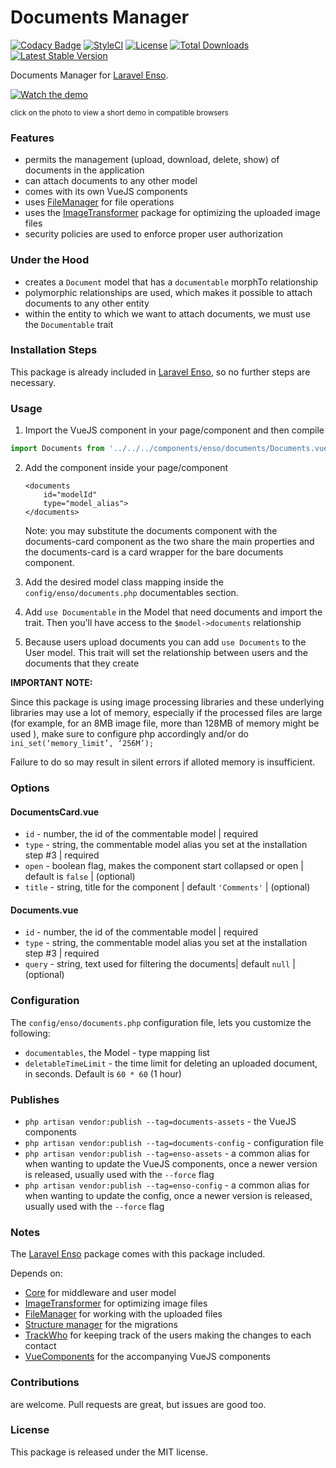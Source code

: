 <!--h-->
# Documents Manager
[![Codacy Badge](https://api.codacy.com/project/badge/Grade/3118ebe6bb4647df99675e83a9f56de2)](https://www.codacy.com/app/laravel-enso/DocumentsManager?utm_source=github.com&amp;utm_medium=referral&amp;utm_content=laravel-enso/DocumentsManager&amp;utm_campaign=Badge_Grade)
[![StyleCI](https://styleci.io/repos/85587885/shield?branch=master)](https://styleci.io/repos/85587885)
[![License](https://poser.pugx.org/laravel-enso/datatable/license)](https://packagist.org/packages/laravel-enso/datatable)
[![Total Downloads](https://poser.pugx.org/laravel-enso/documentsmanager/downloads)](https://packagist.org/packages/laravel-enso/documentsmanager)
[![Latest Stable Version](https://poser.pugx.org/laravel-enso/documentsmanager/version)](https://packagist.org/packages/laravel-enso/documentsmanager)
<!--/h-->

Documents Manager for [Laravel Enso](https://github.com/laravel-enso/Enso).

[![Watch the demo](https://laravel-enso.github.io/documentsmanager/screenshots/bulma_019_thumb.png)](https://laravel-enso.github.io/documentsmanager/videos/bulma_demo_01.webm)

<sup>click on the photo to view a short demo in compatible browsers</sup>

### Features

- permits the management (upload, download, delete, show) of documents in the application
- can attach documents to any other model
- comes with its own VueJS components
- uses [FileManager](https://github.com/laravel-enso/FileManager) for file operations
- uses the [ImageTransformer](https://github.com/laravel-enso/ImageTransformer) package for optimizing 
the uploaded image files
- security policies are used to enforce proper user authorization

### Under the Hood

- creates a `Document` model that has a `documentable` morphTo relationship
- polymorphic relationships are used, which makes it possible to attach documents to any other entity
- within the entity to which we want to attach documents, we must use the `Documentable` trait

### Installation Steps

This package is already included in [Laravel Enso](https://github.com/laravel-enso/Enso), so no further steps are necessary.

### Usage

1. Import the VueJS component in your page/component and then compile

````js
import Documents from '../../../components/enso/documents/Documents.vue';
````

2. Add the component inside your page/component

    ```
    <documents 
        id="modelId"
        type="model_alias">
    </documents>
    ```
    
    Note: you may substitute the documents component with the documents-card component as the two share the main properties
       and the documents-card is a card wrapper for the bare documents component.

3. Add the desired model class mapping inside the `config/enso/documents.php` documentables section.

4. Add `use Documentable` in the Model that need documents and import the trait. Then you'll have access to the `$model->documents` relationship

5. Because users upload documents you can add `use Documents` to the User model. This trait will set the relationship between users and the documents that they create

**IMPORTANT NOTE:** 

Since this package is using image processing libraries and these underlying libraries may use a lot of memory, 
especially if the processed files are large (for example, for an 8MB image file, more than 128MB of memory might be used ),
make sure to configure php accordingly and/or do `ini_set(‘memory_limit’, ‘256M’);`   

Failure to do so may result in silent errors if alloted memory is insufficient.

### Options

#### DocumentsCard.vue
- `id` - number, the id of the commentable model | required
- `type` - string, the commentable model alias you set at the installation step #3 | required
- `open` - boolean flag, makes the component start collapsed or open | default is `false` | (optional)
- `title` - string, title for the component | default `'Comments'` | (optional)

#### Documents.vue
- `id` - number, the id of the commentable model | required
- `type` - string, the commentable model alias you set at the installation step #3 | required
- `query` - string, text used for filtering the documents| default `null` | (optional)

### Configuration
The `config/enso/documents.php` configuration file, lets you customize the following:
- `documentables`, the Model - type mapping list
- `deletableTimeLimit` - the time limit for deleting an uploaded document, in seconds. 
Default is `60 * 60`  (1 hour)

### Publishes

- `php artisan vendor:publish --tag=documents-assets` - the VueJS components
- `php artisan vendor:publish --tag=documents-config` - configuration file
- `php artisan vendor:publish --tag=enso-assets` - a common alias for when wanting to update the VueJS components,
once a newer version is released, usually used with the `--force` flag
- `php artisan vendor:publish --tag=enso-config` - a common alias for when wanting to update the config,
once a newer version is released, usually used with the `--force` flag

### Notes

The [Laravel Enso](https://github.com/laravel-enso/Enso) package comes with this package included.

Depends on:
 - [Core](https://github.com/laravel-enso/Core) for middleware and user model
 - [ImageTransformer](https://github.com/laravel-enso/ImageTransformer) for optimizing image files
 - [FileManager](https://github.com/laravel-enso/FileManager) for working with the uploaded files
 - [Structure manager](https://github.com/laravel-enso/StructureManager) for the migrations
 - [TrackWho](https://github.com/laravel-enso/TrackWho) for keeping track of the users making the changes to each contact
 - [VueComponents](https://github.com/laravel-enso/VueComponents) for the accompanying VueJS components
  
<!--h-->
### Contributions

are welcome. Pull requests are great, but issues are good too.

### License

This package is released under the MIT license.
<!--/h-->